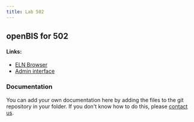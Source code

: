 ```yaml
---
title: Lab 502
---
```


## openBIS for 502

#### Links:
- [ELN Browser](https://openbis-empa-lab502.ethz.ch/)
- [Admin interface](https://openbis-empa-lab502.ethz.ch/openbis/webapp/openbis-ng-ui)

### Documentation

You can add your own documentation here by adding the files to the git repository in your folder.
If you don't know how to do this, please [contact us](/documentation/openbis/getting-started/support/).
